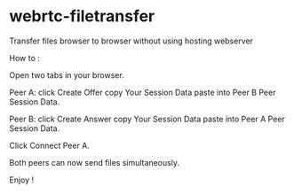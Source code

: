 # webrtc-filetransfer
Transfer files browser to browser without using hosting webserver


How to :

Open two tabs in your browser.

Peer A: click Create Offer
  copy Your Session Data
      paste into Peer B Peer Session Data.
      
Peer B: click Create Answer
  copy Your Session Data
      paste into Peer A Peer Session Data.

Click Connect Peer A.

Both peers can now send files simultaneously.

Enjoy !
